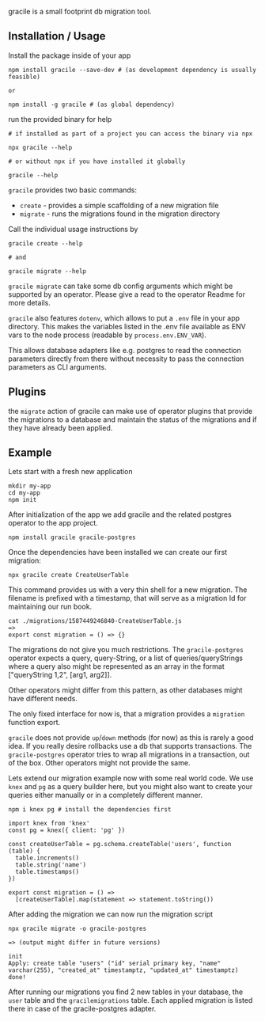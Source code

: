 gracile is a small footprint db migration tool.

## Installation / Usage

Install the package inside of your app

```
npm install gracile --save-dev # (as development dependency is usually feasible)

or

npm install -g gracile # (as global dependency)
```

run the provided binary for help

```
# if installed as part of a project you can access the binary via npx

npx gracile --help

# or without npx if you have installed it globally

gracile --help
```

`gracile` provides two basic commands:

- `create` - provides a simple scaffolding of a new migration file
- `migrate` - runs the migrations found in the migration directory

Call the individual usage instructions by

```
gracile create --help

# and

gracile migrate --help
```

`gracile migrate` can take some db config arguments which might be supported
by an operator. Please give a read to the operator Readme for more details.

`gracile` also features `dotenv`, which allows to put a `.env` file in your
app directory. This makes the variables listed in the .env file available
as ENV vars to the node process (readable by `process.env.ENV_VAR`).

This allows database adapters like e.g. postgres to read the connection parameters
directly from there without necessity to pass the connection parameters as CLI arguments.

## Plugins

the `migrate` action of gracile can make use of operator plugins
that provide the migrations to a database and maintain the status
of the migrations and if they have already been applied.

## Example

Lets start with a fresh new application

```
mkdir my-app
cd my-app
npm init
```

After initialization of the app we add gracile and the
related postgres operator to the app project.

```
npm install gracile gracile-postgres
```

Once the dependencies have been installed we can create our first migration:

```
npx gracile create CreateUserTable
```

This command provides us with a very thin shell for a new migration.
The filename is prefixed with a timestamp, that will serve as a migration Id
for maintaining our run book.

```
cat ./migrations/1587449246840-CreateUserTable.js
=>
export const migration = () => {}
```

The migrations do not give you much restrictions. The `gracile-postgres` operator
expects a query, query-String, or a list of queries/queryStrings where a query
also might be represented as an array in the format ["queryString $1,$2", [arg1, arg2]].

Other operators might differ from this pattern, as other databases might have different needs.

The only fixed interface for now is, that a migration provides a `migration` function export.

`gracile` does not provide `up`/`down` methods (for now) as this is rarely a
good idea. If you really desire rollbacks use a db that supports transactions.
The `gracile-postgres` operator tries to wrap all migrations in a transaction,
out of the box. Other operators might not provide the same.

Lets extend our migration example now with some real world code. We use `knex` and `pg`
as a query builder here, but you might also want to create your queries
either manually or in a completely different manner.

```
npm i knex pg # install the dependencies first
```

```
import knex from 'knex'
const pg = knex({ client: 'pg' })

const createUserTable = pg.schema.createTable('users', function (table) {
  table.increments()
  table.string('name')
  table.timestamps()
})

export const migration = () =>
  [createUserTable].map(statement => statement.toString())
```

After adding the migration we can now run the migration script

```
npx gracile migrate -o gracile-postgres

=> (output might differ in future versions)

init
Apply: create table "users" ("id" serial primary key, "name" varchar(255), "created_at" timestamptz, "updated_at" timestamptz)
done!
```

After running our migrations you find 2 new tables in your database, the `user` table and the `gracilemigrations` table.
Each applied migration is listed there in case of the gracile-postgres adapter.
